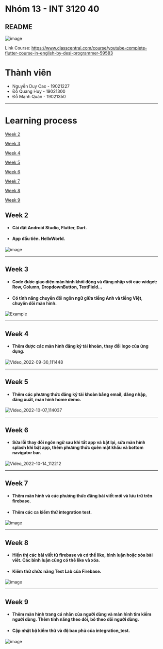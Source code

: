 # Nhóm 13 - INT 3120 40

## README    

![image](https://user-images.githubusercontent.com/63546465/190547783-96c727b2-1868-4dd3-8656-166bcbfee1b6.png)

Link Course: https://www.classcentral.com/course/youtube-complete-flutter-course-in-english-by-desi-programmer-59583

# Thành viên
* Nguyễn Duy Cao - 19021227
* Đỗ Quang Huy - 19021300
* Đỗ Mạnh Quân - 19021350

----

# Learning process

[Week 2](#week-2)

[Week 3](#week-3)

[Week 4](#week-4)

[Week 5](#week-5)

[Week 6](#week-6)

[Week 7](#week-7)

[Week 8](#week-8)

[Week 9](#week-9)


## Week 2

* #### Cài đặt Android Studio, Flutter, Dart.
* #### App đầu tiên. HelloWorld.
![image](https://user-images.githubusercontent.com/62604651/190574707-e042865e-e81d-4731-99a1-db13015de313.png)

----

## Week 3

* #### Code được giao diện màn hình khởi động và đăng nhập với các widget: Row, Column, DropdownButton, TextField...
* #### Có tính năng chuyển đổi ngôn ngữ giữa tiếng Anh và tiếng Việt, chuyển đổi màn hình.
![Example](https://user-images.githubusercontent.com/62604651/191893604-b4701c35-cdc7-4df3-9996-9587508f9528.gif)

----

## Week 4

* #### Thêm được các màn hình đăng ký tài khoản, thay đổi logo của ứng dụng. 
![Video_2022-09-30_111448](https://user-images.githubusercontent.com/63287129/193190851-6f0e2a8a-5ef9-4313-9d36-79d3168ddbca.gif)

----

## Week 5

* #### Thêm các phương thức đăng ký tài khoản bằng email, đăng nhập, đăng xuất, màn hình home demo.
![Video_2022-10-07_114037](https://user-images.githubusercontent.com/63287129/194478485-d92c73ab-d3d0-4725-873e-e86ba486fb6b.gif)

----

## Week 6

* #### Sửa lỗi thay đổi ngôn ngữ sau khi tắt app và bật lại, sửa màn hình splash khi bật app, thêm phương thức quên mật khẩu và bottom navigator bar.
![Video_2022-10-14_112212](https://user-images.githubusercontent.com/63287129/195762135-6ad43933-72f9-4948-949c-f40c8a2fd9a0.gif)

----

## Week 7

* #### Thêm màn hình và các phương thức đăng bài viết mới và lưu trữ trên firebase.
* #### Thêm các ca kiểm thử integration test.
![image](https://user-images.githubusercontent.com/62604651/197119174-50ff815d-f5ee-4c61-bf72-c7d63720269c.png)

----

## Week 8

* #### Hiển thị các bài viết từ firebase và có thể like, bình luận hoặc xóa bài viết. Các bình luận cũng có thể like và xóa.
* #### Kiểm thử chức năng Test Lab của Firebase.
![image](https://user-images.githubusercontent.com/62604651/198500772-aae3d823-130c-4282-8e29-fffaaf67fc75.png)

----

## Week 9

* #### Thêm màn hình trang cá nhân của người dùng và màn hình tìm kiếm người dùng. Thêm tính năng theo dõi, bỏ theo dõi người dùng.
* #### Cập nhật bộ kiểm thử và độ bao phủ của integration_test.
![image](https://user-images.githubusercontent.com/62604651/199878821-ac358ef6-e599-4c2e-9a04-9782edc176c5.png)

